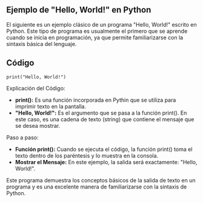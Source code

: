 ## Ejemplo de "Hello, World!" en Python

El siguiente es un ejemplo clásico de un programa "Hello, World!" escrito en Python. Este tipo de programa es usualmente el primero que se aprende cuando se inicia en programación, ya que permite familiarizarse con la sintaxis básica del lenguaje.

## Código

`print("Hello, World!")`

Explicación del Código:

* __print():__ Es una función incorporada en Pythin que se utiliza para imprimir texto en la pantalla.
* __"Hello, World!":__ Es el argumento que se pasa a la función print(). En este caso, es una cadena de texto (string) que contiene el mensaje que se desea mostrar.

Paso a paso:

* __Función print():__ Cuando se ejecuta el código, la función print() toma el texto dentro de los paréntesis y lo muestra en la consola.
* __Mostrar el Mensaje:__ En este ejemplo, la salida será exactamente: "Hello, World!".

Este programa demuestra los conceptos básicos de la salida de texto en un programa y es una excelente manera de familiarizarse con la sintaxis de Python.

